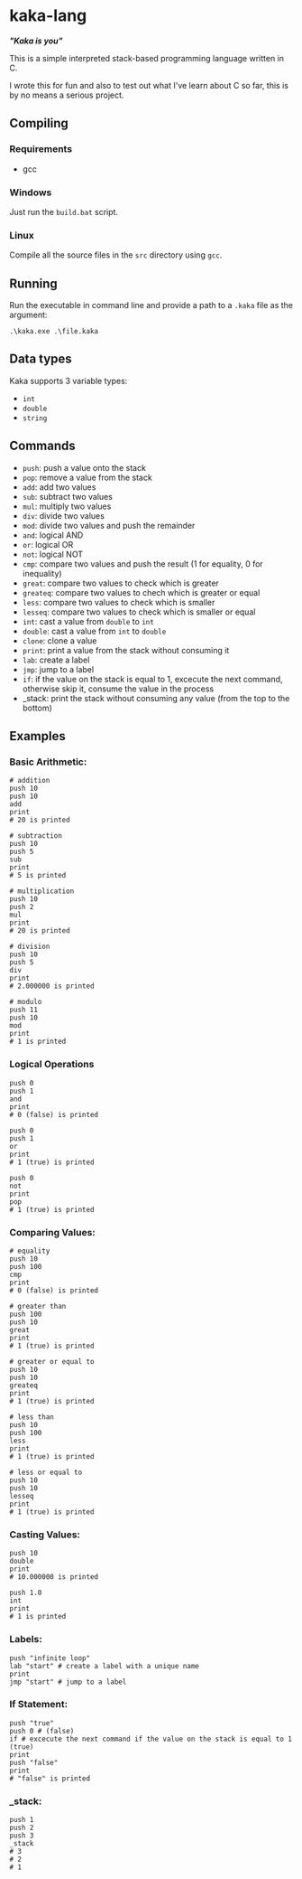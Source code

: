 # kaka-lang
___"Kaka is you"___

This is a simple interpreted stack-based programming language written in C.

I wrote this for fun and also to test out what I've learn about C so far, this is by no means a serious project.

## Compiling

### Requirements
- gcc

### Windows

Just run the `build.bat` script.

### Linux

Compile all the source files in the `src` directory using `gcc`.

## Running

Run the executable in command line and provide a path to a `.kaka` file as the argument:

`.\kaka.exe .\file.kaka`

## Data types

Kaka supports 3 variable types:
- `int`
- `double`
- `string`

## Commands
- `push`: push a value onto the stack
- `pop`: remove a value from the stack
- `add`: add two values 
- `sub`: subtract two values
- `mul`: multiply two values
- `div`: divide two values
- `mod`: divide two values and push the remainder
- `and`: logical AND
- `or`: logical OR
- `not`: logical NOT
- `cmp`: compare two values and push the result (1 for equality, 0 for inequality)
- `great`: compare two values to check which is greater
- `greateq`: compare two values to chech which is greater or equal
- `less`: compare two values to check which is smaller
- `lesseq`: compare two values to check which is smaller or equal
- `int`: cast a value from `double` to `int`
- `double`: cast a value from `int` to `double`
- `clone`: clone a value
- `print`: print a value from the stack without consuming it
- `lab`: create a label
- `jmp`: jump to a label
- `if`: if the value on the stack is equal to 1, excecute the next command, otherwise skip it, consume the value in the process
- \_stack: print the stack without consuming any value (from the top to the bottom)

## Examples

### Basic Arithmetic:
```
# addition
push 10
push 10
add
print
# 20 is printed

# subtraction
push 10
push 5
sub
print
# 5 is printed

# multiplication
push 10
push 2
mul
print
# 20 is printed

# division
push 10
push 5
div
print
# 2.000000 is printed

# modulo
push 11
push 10
mod
print
# 1 is printed
```

### Logical Operations
```
push 0
push 1
and
print
# 0 (false) is printed

push 0
push 1
or
print
# 1 (true) is printed

push 0
not
print
pop
# 1 (true) is printed
```

### Comparing Values:
```
# equality
push 10
push 100
cmp
print
# 0 (false) is printed

# greater than
push 100
push 10
great
print
# 1 (true) is printed

# greater or equal to
push 10
push 10
greateq
print
# 1 (true) is printed

# less than
push 10
push 100
less
print
# 1 (true) is printed

# less or equal to
push 10
push 10
lesseq
print
# 1 (true) is printed
```
### Casting Values:
```
push 10
double
print
# 10.000000 is printed

push 1.0
int
print
# 1 is printed
```

### Labels:
```
push "infinite loop"
lab "start" # create a label with a unique name
print
jmp "start" # jump to a label
```

### If Statement:
```
push "true"
push 0 # (false)
if # excecute the next command if the value on the stack is equal to 1 (true)
print
push "false"
print
# "false" is printed
```

### \_stack:
```
push 1
push 2
push 3
_stack
# 3
# 2
# 1
```



